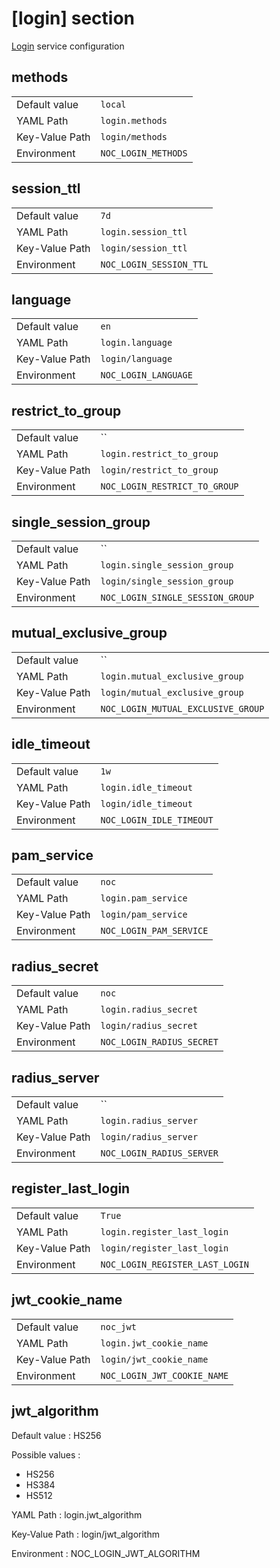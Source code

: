 # [login] section

[Login](../services-reference/login.md) service configuration

## methods

|                |                     |
| -------------- | ------------------- |
| Default value  | `local`             |
| YAML Path      | `login.methods`     |
| Key-Value Path | `login/methods`     |
| Environment    | `NOC_LOGIN_METHODS` |

## session_ttl

|                |                         |
| -------------- | ----------------------- |
| Default value  | `7d`                    |
| YAML Path      | `login.session_ttl`     |
| Key-Value Path | `login/session_ttl`     |
| Environment    | `NOC_LOGIN_SESSION_TTL` |

## language

|                |                      |
| -------------- | -------------------- |
| Default value  | `en`                 |
| YAML Path      | `login.language`     |
| Key-Value Path | `login/language`     |
| Environment    | `NOC_LOGIN_LANGUAGE` |

## restrict_to_group

|                |                               |
| -------------- | ----------------------------- |
| Default value  | ``                            |
| YAML Path      | `login.restrict_to_group`     |
| Key-Value Path | `login/restrict_to_group`     |
| Environment    | `NOC_LOGIN_RESTRICT_TO_GROUP` |

## single_session_group

|                |                                  |
| -------------- | -------------------------------- |
| Default value  | ``                               |
| YAML Path      | `login.single_session_group`     |
| Key-Value Path | `login/single_session_group`     |
| Environment    | `NOC_LOGIN_SINGLE_SESSION_GROUP` |

## mutual_exclusive_group

|                |                                    |
| -------------- | ---------------------------------- |
| Default value  | ``                                 |
| YAML Path      | `login.mutual_exclusive_group`     |
| Key-Value Path | `login/mutual_exclusive_group`     |
| Environment    | `NOC_LOGIN_MUTUAL_EXCLUSIVE_GROUP` |

## idle_timeout

|                |                          |
| -------------- | ------------------------ |
| Default value  | `1w`                     |
| YAML Path      | `login.idle_timeout`     |
| Key-Value Path | `login/idle_timeout`     |
| Environment    | `NOC_LOGIN_IDLE_TIMEOUT` |

## pam_service

|                |                         |
| -------------- | ----------------------- |
| Default value  | `noc`                   |
| YAML Path      | `login.pam_service`     |
| Key-Value Path | `login/pam_service`     |
| Environment    | `NOC_LOGIN_PAM_SERVICE` |

## radius_secret

|                |                           |
| -------------- | ------------------------- |
| Default value  | `noc`                     |
| YAML Path      | `login.radius_secret`     |
| Key-Value Path | `login/radius_secret`     |
| Environment    | `NOC_LOGIN_RADIUS_SECRET` |

## radius_server

|                |                           |
| -------------- | ------------------------- |
| Default value  | ``                        |
| YAML Path      | `login.radius_server`     |
| Key-Value Path | `login/radius_server`     |
| Environment    | `NOC_LOGIN_RADIUS_SERVER` |

## register_last_login

|                |                                 |
| -------------- | ------------------------------- |
| Default value  | `True`                          |
| YAML Path      | `login.register_last_login`     |
| Key-Value Path | `login/register_last_login`     |
| Environment    | `NOC_LOGIN_REGISTER_LAST_LOGIN` |

## jwt_cookie_name

|                |                             |
| -------------- | --------------------------- |
| Default value  | `noc_jwt`                   |
| YAML Path      | `login.jwt_cookie_name`     |
| Key-Value Path | `login/jwt_cookie_name`     |
| Environment    | `NOC_LOGIN_JWT_COOKIE_NAME` |

## jwt_algorithm

Default value
: HS256

Possible values
:

- HS256
- HS384
- HS512

YAML Path
: login.jwt_algorithm

Key-Value Path
: login/jwt_algorithm

Environment
: NOC_LOGIN_JWT_ALGORITHM
